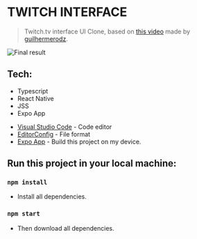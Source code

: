 # TWITCH INTERFACE
> Twitch.tv interface UI Clone, based on [this video] made by [guilhermerodz]. 

![Final result](twitch_result.gif)

## Tech:
- Typescript
- React Native
- JSS
- Expo App

* [Visual Studio Code] - Code editor 
* [EditorConfig] - File format
* [Expo App] - Build this project on my device.

## Run this project in your local machine:

### `npm install`
- Install all dependencies.

### `npm start`

- Then download all dependencies.

[this video]: <https://www.youtube.com/watch?v=bJVp_vlvMwQ>
[guilhermerodz]: <https://github.com/guilhermerodz>

[Visual Studio Code]: <https://code.visualstudio.com/>
[EditorConfig]: <https://editorconfig.org/>
[Expo App]: <https://play.google.com/store/apps/details?id=host.exp.exponent&hl=pt_BR&gl=US>
